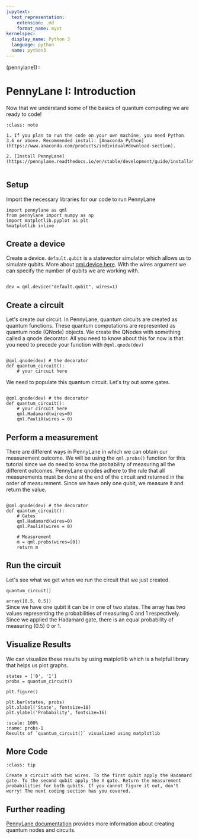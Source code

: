 ```yaml
---
jupytext:
  text_representation:
    extension: .md
    format_name: myst
kernelspec:
  display_name: Python 3
  language: python
  name: python3
---
```


(pennylane1)=
# PennyLane I: Introduction

Now that we understand some of the basics of quantum computing we are ready to code!

```{admonition} Installation
:class: note

1. If you plan to run the code on your own machine, you need Python 3.6 or above. Recommended install: [Anaconda Python](https://www.anaconda.com/products/individual#download-section). 

2. [Install PennyLane](https://pennylane.readthedocs.io/en/stable/development/guide/installation.html)


```

## Setup 

Import the necessary libraries for our code to run PennyLane

```{code-cell} ipython3
import pennylane as qml
from pennylane import numpy as np
import matplotlib.pyplot as plt
%matplotlib inline
```

## Create a device
Create a device. `default.qubit` is a statevector simulator which allows us to simulate qubits. More about [qml.device here](https://pennylane.readthedocs.io/en/stable/code/api/pennylane.device.html). With the wires argument we can specify the number of qubits we are working with. 

```{code-cell} ipython3

dev = qml.device("default.qubit", wires=1)

```
## Create a circuit
Let's create our circuit. In PennyLane, quantum circuits are created as quantum functions. These quantum computations are represented as quantum node (QNode) objects. We create the QNodes with something called a qnode decorator. All you need to know about this for now is that you need to precede your function with `@qml.qnode(dev)`



```{code-cell} ipython3

@qml.qnode(dev) # the decorator
def quantum_circuit():
    # your circuit here

```
We need to populate this quantum circuit. Let's try out some gates.


```{code-cell} ipython3

@qml.qnode(dev) # the decorator
def quantum_circuit():
    # your circuit here
    qml.Hadamard(wires=0)
    qml.PauliX(wires = 0)
```

## Perform a measurement
There are different ways in PennyLane in which we can obtain our measurement outcome.  We will be using the `qml.probs()` function for this tutorial since we do need to know the probability of measuring all the different outcomes. PennyLane qnodes adhere to the rule that all measurements must be done at the end of the circuit and returned in the order of measurement. Since we have only one qubit, we measure it and return the value.

```{code-cell} ipython3

@qml.qnode(dev) # the decorator
def quantum_circuit():
    # Gates
    qml.Hadamard(wires=0)
    qml.PauliX(wires = 0)

    # Measurement
    m = qml.probs(wires=[0])
    return m
```

## Run the circuit
Let's see what we get when we run the circuit that we just created.

```{code-cell} ipython3
quantum_circuit()

```
`array([0.5, 0.5])`  
Since we have one qubit it can be in one of two states. The array has two values representing the probabilities of measuring 0 and 1 respectively. Since we applied the Hadamard gate, there is an equal probability of measuring (0.5) 0 or 1. 

## Visualize Results
We can visualize these results by using matplotlib which is a helpful library that helps us plot graphs.

```{code-cell} ipython3
states = ['0', '1']
probs = quantum_circuit()

plt.figure()

plt.bar(states, probs)
plt.xlabel('State', fontsize=18)
plt.ylabel('Probability', fontsize=16)

```

```{figure} /_static/probs-1.PNG
:scale: 100%
:name: probs-1 
Results of `quantum_circuit()` visualized using matplotlib

```

## More Code
```{admonition} Exercise: Create a system of two qubits
:class: tip

Create a circuit with two wires. To the first qubit apply the Hadamard gate. To the second qubit apply the X gate. Return the measurement probabilities for both qubits. If you cannot figure it out, don't worry! The next coding section has you covered.

```

## Further reading

[PennyLane documentation](https://pennylane.readthedocs.io/en/stable/introduction/circuits.html) provides more information about creating quantum nodes and circuits.
